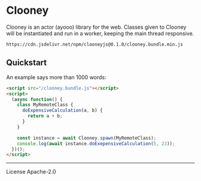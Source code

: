 # Clooney

Clooney is an actor (ayooo) library for the web. Classes given to Clooney will be instantiated and run in a worker, keeping the main thread responsive.

```
https://cdn.jsdelivr.net/npm/clooneyjs@0.1.0/clooney.bundle.min.js
```

## Quickstart

An example says more than 1000 words:

```html
<script src="/clooney.bundle.js"></script>
<script>
  (async function() {
    class MyRemoteClass {
      doExpensiveCalculation(a, b) {
        return a + b;
      }
    }

    const instance = await Clooney.spawn(MyRemoteClass);
    console.log(await instance.doExepensiveCalculation(5, 23));
  })();
</script>
```

---
License Apache-2.0
